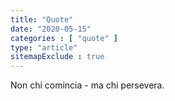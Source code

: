 ```yaml
---
title: "Quote"
date: "2020-05-15"
categories : [ "quote" ]
type: "article"
sitemapExclude : true
---
```

Non chi comincia - ma chi persevera.
